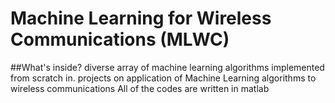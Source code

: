 # Machine Learning for Wireless Communications (MLWC) 
##What's inside?
diverse array of machine learning algorithms implemented from scratch in. 
projects on application of Machine Learning algorithms to wireless communications
All of the codes are written in matlab
